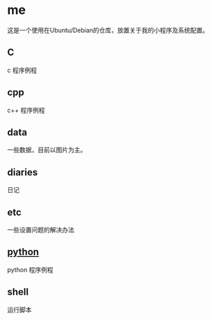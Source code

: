 # me

这是一个使用在Ubuntu/Debian的仓库，放置关于我的小程序及系统配置。

## C

c 程序例程

## cpp

c++ 程序例程

## data

一些数据，目前以图片为主。

## diaries

日记

## etc

一些设置问题的解决办法

## [python](/python/README.md)

python 程序例程

## shell

运行脚本
